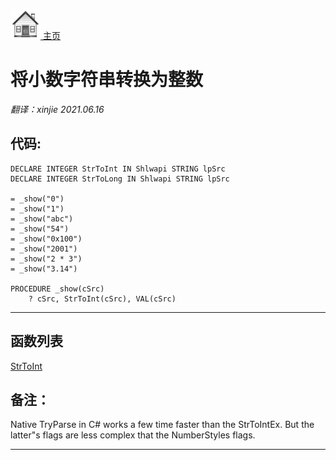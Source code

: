 [<img src="../images/home.png"> 主页 ](https://github.com/VFP9/Win32API)  

# 将小数字符串转换为整数
_翻译：xinjie  2021.06.16_

## 代码:
```foxpro  
DECLARE INTEGER StrToInt IN Shlwapi STRING lpSrc
DECLARE INTEGER StrToLong IN Shlwapi STRING lpSrc
	
= _show("0")
= _show("1")
= _show("abc")
= _show("54")
= _show("0x100")
= _show("2001")
= _show("2 * 3")
= _show("3.14")

PROCEDURE _show(cSrc)
	? cSrc, StrToInt(cSrc), VAL(cSrc)  
```  
***  


## 函数列表
[StrToInt](../libraries/shlwapi/StrToInt.md)  

## 备注：
Native TryParse in C# works a few time faster than the StrToIntEx. But the latter"s flags are less complex that the NumberStyles flags.  
  
***  

